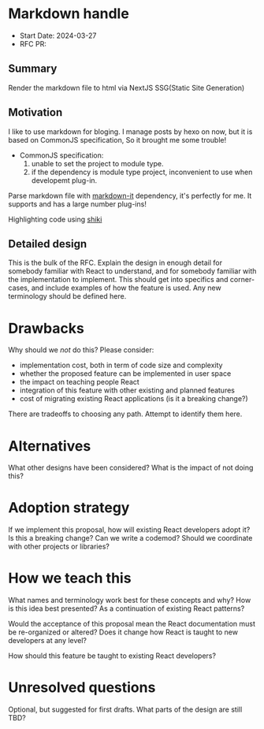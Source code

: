 # Markdown handle

- Start Date: 2024-03-27
- RFC PR:

## Summary

Render the markdown file to html via NextJS SSG(Static Site Generation)

## Motivation

I like to use markdown for bloging. I manage posts by hexo on now, but it is based on  CommonJS specification, So it brought me some trouble!

- CommonJS specification:
  1. unable to set the project to module type.
  2. if the dependency is module type project, inconvenient to use when developemt plug-in.

Parse markdown file with [markdown-it](https://github.com/markdown-it/markdown-it) dependency, it's perfectly for me. It supports and has a large number plug-ins!

Highlighting code using [shiki](https://github.com/shikijs/shiki)

## Detailed design

This is the bulk of the RFC. Explain the design in enough detail for somebody
familiar with React to understand, and for somebody familiar with the
implementation to implement. This should get into specifics and corner-cases,
and include examples of how the feature is used. Any new terminology should be
defined here.

# Drawbacks

Why should we *not* do this? Please consider:

- implementation cost, both in term of code size and complexity
- whether the proposed feature can be implemented in user space
- the impact on teaching people React
- integration of this feature with other existing and planned features
- cost of migrating existing React applications (is it a breaking change?)

There are tradeoffs to choosing any path. Attempt to identify them here.

# Alternatives

What other designs have been considered? What is the impact of not doing this?

# Adoption strategy

If we implement this proposal, how will existing React developers adopt it? Is
this a breaking change? Can we write a codemod? Should we coordinate with
other projects or libraries?

# How we teach this

What names and terminology work best for these concepts and why? How is this
idea best presented? As a continuation of existing React patterns?

Would the acceptance of this proposal mean the React documentation must be
re-organized or altered? Does it change how React is taught to new developers
at any level?

How should this feature be taught to existing React developers?

# Unresolved questions

Optional, but suggested for first drafts. What parts of the design are still
TBD?
